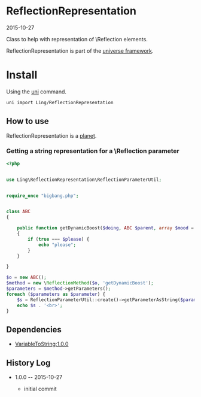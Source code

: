 ReflectionRepresentation
==========================
2015-10-27



Class to help with representation of \Reflection elements.




ReflectionRepresentation is part of the [universe framework](https://github.com/karayabin/universe-snapshot).


Install
==========
Using the [uni](https://github.com/lingtalfi/universe-naive-importer) command.
```bash
uni import Ling/ReflectionRepresentation
```



How to use
-------------

ReflectionRepresentation is a [planet](https://github.com/lingtalfi/Observer/blob/master/article/article.planetReference.eng.md).

### Getting a string representation for a \Reflection parameter 

```php
<?php


use Ling\ReflectionRepresentation\ReflectionParameterUtil;


require_once "bigbang.php";


class ABC
{

    public function getDynamicBoost($doing, ABC $parent, array $mood = ['oo' => 'pp'], &$please = true)
    {
        if (true === $please) {
            echo "please";
        }
    }

}

$o = new ABC();
$method = new \ReflectionMethod($o, 'getDynamicBoost');
$parameters = $method->getParameters();
foreach ($parameters as $parameter) {
    $s = ReflectionParameterUtil::create()->getParameterAsString($parameter);
    echo $s . '<br>';
}
```



Dependencies
------------------
    
- [VariableToString:1.0.0](https://github.com/lingtalfi/VariableToString)



History Log
------------------
    
- 1.0.0 -- 2015-10-27

    - initial commit